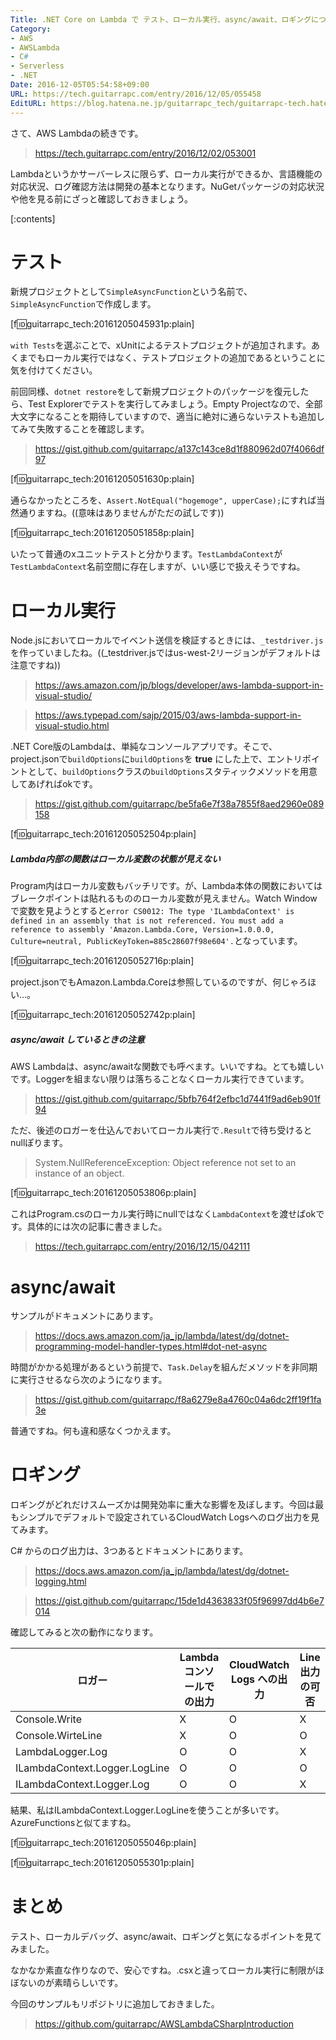 ```yaml
---
Title: .NET Core on Lambda で テスト、ローカル実行、async/await、ロギングについて
Category:
- AWS
- AWSLambda
- C#
- Serverless
- .NET
Date: 2016-12-05T05:54:58+09:00
URL: https://tech.guitarrapc.com/entry/2016/12/05/055458
EditURL: https://blog.hatena.ne.jp/guitarrapc_tech/guitarrapc-tech.hatenablog.com/atom/entry/10328749687197365027
---
```


さて、AWS Lambdaの続きです。

> https://tech.guitarrapc.com/entry/2016/12/02/053001

Lambdaというかサーバーレスに限らず、ローカル実行ができるか、言語機能の対応状況、ログ確認方法は開発の基本となります。NuGetパッケージの対応状況や他を見る前にざっと確認しておきましょう。



[:contents]

# テスト

新規プロジェクトとして`SimpleAsyncFunction`という名前で、`SimpleAsyncFunction`で作成します。

[f:id:guitarrapc_tech:20161205045931p:plain]

`with Tests`を選ぶことで、xUnitによるテストプロジェクトが追加されます。あくまでもローカル実行ではなく、テストプロジェクトの追加であるということに気を付けてください。

前回同様、`dotnet restore`をして新規プロジェクトのパッケージを復元したら、Test Explorerでテストを実行してみましょう。Empty Projectなので、全部大文字になることを期待していますので、適当に絶対に通らないテストも追加してみて失敗することを確認します。

> https://gist.github.com/guitarrapc/a137c143ce8d1f880962d07f4066df97

[f:id:guitarrapc_tech:20161205051630p:plain]

通らなかったところを、`Assert.NotEqual("hogemoge", upperCase);`にすれば当然通りますね。((意味はありませんがただの試しです))


[f:id:guitarrapc_tech:20161205051858p:plain]

いたって普通のxユニットテストと分かります。`TestLambdaContext`が`TestLambdaContext`名前空間に存在しますが、いい感じで扱えそうですね。

# ローカル実行

Node.jsにおいてローカルでイベント送信を検証するときには、`_testdriver.js`を作っていましたね。((_testdriver.jsではus-west-2リージョンがデフォルトは注意ですね))

> https://aws.amazon.com/jp/blogs/developer/aws-lambda-support-in-visual-studio/


> https://aws.typepad.com/sajp/2015/03/aws-lambda-support-in-visual-studio.html

.NET Core版のLambdaは、単純なコンソールアプリです。そこで、project.jsonで`buildOptions`に`buildOptions`を **true** にした上で、エントリポイントとして、`buildOptions`クラスの`buildOptions`スタティックメソッドを用意してあげればokです。

> https://gist.github.com/guitarrapc/be5fa6e7f38a7855f8aed2960e089158

[f:id:guitarrapc_tech:20161205052504p:plain]

##### Lambda内部の関数はローカル変数の状態が見えない

Program内はローカル変数もバッチリです。が、Lambda本体の関数においてはブレークポイントは貼れるもののローカル変数が見えません。Watch Windowで変数を見ようとすると`error CS0012: The type 'ILambdaContext' is defined in an assembly that is not referenced. You must add a reference to assembly 'Amazon.Lambda.Core, Version=1.0.0.0, Culture=neutral, PublicKeyToken=885c28607f98e604'.`となっています。

[f:id:guitarrapc_tech:20161205052716p:plain]

project.jsonでもAmazon.Lambda.Coreは参照しているのですが、何じゃろほい...。

[f:id:guitarrapc_tech:20161205052742p:plain]


##### async/await しているときの注意

AWS Lambdaは、async/awaitな関数でも呼べます。いいですね。とても嬉しいです。Loggerを組まない限りは落ちることなくローカル実行できています。

> https://gist.github.com/guitarrapc/5bfb764f2efbc1d7441f9ad6eb901f94

ただ、後述のロガーを仕込んでおいてローカル実行で`.Result`で待ち受けるとnullぽります。

> System.NullReferenceException: Object reference not set to an instance of an object.

[f:id:guitarrapc_tech:20161205053806p:plain]

これはProgram.csのローカル実行時にnullではなく`LambdaContext`を渡せばokです。具体的には次の記事に書きました。


> https://tech.guitarrapc.com/entry/2016/12/15/042111



# async/await

サンプルがドキュメントにあります。

> https://docs.aws.amazon.com/ja_jp/lambda/latest/dg/dotnet-programming-model-handler-types.html#dot-net-async

時間がかかる処理があるという前提で、`Task.Delay`を組んだメソッドを非同期に実行させるなら次のようになります。

> https://gist.github.com/guitarrapc/f8a6279e8a4760c04a6dc2ff19f1fa3e

普通ですね。何も違和感なくつかえます。

# ロギング

ロギングがどれだけスムーズかは開発効率に重大な影響を及ぼします。今回は最もシンプルでデフォルトで設定されているCloudWatch Logsへのログ出力を見てみます。

C# からのログ出力は、3つあるとドキュメントにあります。

> https://docs.aws.amazon.com/ja_jp/lambda/latest/dg/dotnet-logging.html

> https://gist.github.com/guitarrapc/15de1d4363833f05f96997dd4b6e7014

確認してみると次の動作になります。

ロガー | Lambdaコンソールでの出力 | CloudWatch Logs への出力 | Line出力の可否
----- | ---- | ---- | ----
Console.Write | X | O | X
Console.WirteLine | X | O | O
LambdaLogger.Log | O | O | X
ILambdaContext.Logger.LogLine  | O | O | O
ILambdaContext.Logger.Log  | O | O | X

結果、私はILambdaContext.Logger.LogLineを使うことが多いです。AzureFunctionsと似てますね。

[f:id:guitarrapc_tech:20161205055046p:plain]

[f:id:guitarrapc_tech:20161205055301p:plain]

# まとめ

テスト、ローカルデバッグ、async/await、ロギングと気になるポイントを見てみました。

なかなか素直な作りなので、安心ですね。.csxと違ってローカル実行に制限がほぼないのが素晴らしいです。

今回のサンプルもリポジトリに追加しておきました。

> https://github.com/guitarrapc/AWSLambdaCSharpIntroduction
